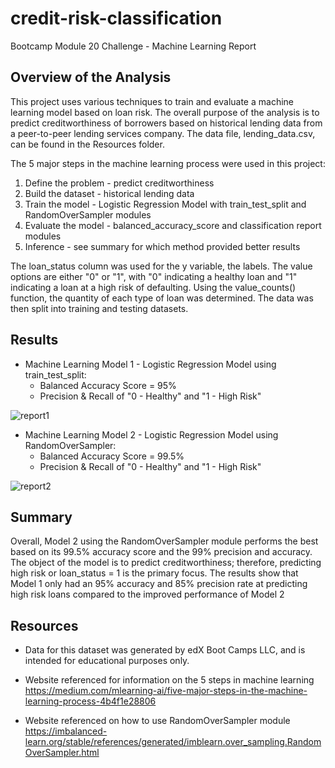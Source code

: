 # credit-risk-classification
Bootcamp Module 20 Challenge - Machine Learning Report

## Overview of the Analysis

This project uses various techniques to train and evaluate a machine learning model based on loan risk. The overall purpose of the analysis is to predict creditworthiness of borrowers based on historical lending data from a peer-to-peer lending services company. The data file, lending_data.csv, can be found in the Resources folder. 

The 5 major steps in the machine learning process were used in this project:
1. Define the problem - predict creditworthiness
2. Build the dataset - historical lending data
3. Train the model - Logistic Regression Model with train_test_split and RandomOverSampler modules
4. Evaluate the model - balanced_accuracy_score and classification report modules 
5. Inference - see summary for which method provided better results

The loan_status column was used for the y variable, the labels. The value options are either "0" or "1", with "0" indicating a healthy loan and "1" indicating a loan at a high risk of defaulting. Using the value_counts() function, the quantity of each type of loan was determined. The data was then split into training and testing datasets. 

## Results

* Machine Learning Model 1 - Logistic Regression Model using train_test_split:
  * Balanced Accuracy Score = 95%
  * Precision & Recall of "0 - Healthy" and "1 - High Risk"

![report1](./Output/classification_report_1.png)


* Machine Learning Model 2 - Logistic Regression Model using RandomOverSampler:
  * Balanced Accuracy Score = 99.5%
  * Precision & Recall of "0 - Healthy" and "1 - High Risk"

![report2](./Output/classification_report_2.png)


## Summary

Overall, Model 2 using the RandomOverSampler module performs the best based on its 99.5% accuracy score and the 99% precision and accuracy. The object of the model is to predict creditworthiness; therefore, predicting high risk or loan_status = 1 is the primary focus. The results show that Model 1 only had an 95% accuracy and 85% precision rate at predicting high risk loans compared to the improved performance of Model 2 

## Resources

* Data for this dataset was generated by edX Boot Camps LLC, and is intended for educational purposes only.

* Website referenced for information on the 5 steps in machine learning
https://medium.com/mlearning-ai/five-major-steps-in-the-machine-learning-process-4b4f1e28806

* Website referenced on how to use RandomOverSampler module
https://imbalanced-learn.org/stable/references/generated/imblearn.over_sampling.RandomOverSampler.html